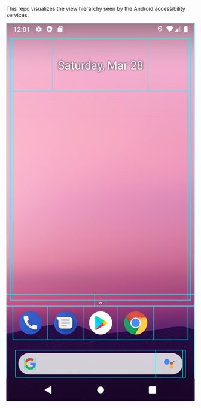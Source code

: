This repo visualizes the view hierarchy seen by the Android accessibility services.

![Screenshot](screenshot.png)
